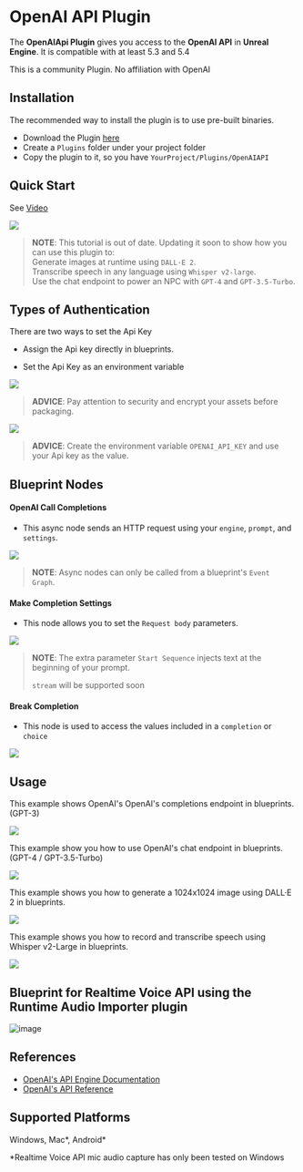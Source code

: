 # OpenAI API Plugin
The **OpenAIApi Plugin** gives you access to the **OpenAI API** in **Unreal Engine**. It is compatible with at least  5.3 and 5.4

This is a community Plugin. No affiliation with OpenAI

## Installation

The recommended way to install the plugin is to use pre-built binaries.


- Download the Plugin [here](https://drive.google.com/drive/folders/16FFYDf0U--nxUocQVXCIvSo-Sa0Tnndl?usp=sharing)
- Create a `Plugins` folder under your project folder
- Copy the plugin to it, so you have `YourProject/Plugins/OpenAIAPI`

## Quick Start

See [Video](https://www.youtube.com/watch?v=hUv2_gis_9I)

[![](http://img.youtube.com/vi/hUv2_gis_9I/0.jpg)](http://www.youtube.com/watch?v=hUv2_gis_9I "OpenAI API Quick Start Tutorial")

> **NOTE**: This tutorial is out of date. Updating it soon to show how you can use this plugin to: <br /> Generate images at runtime using `DALL·E 2`. <br /> Transcribe speech in any language using `Whisper v2-large`. <br /> Use the chat endpoint to power an NPC with `GPT-4` and `GPT-3.5-Turbo`.

## Types of Authentication
There are two ways to set the Api Key
- Assign the Api key directly in blueprints.

- Set the Api Key as an environment variable


![](https://i.imgur.com/HF2tdBz.png)
> **ADVICE**: Pay attention to security and encrypt your assets before packaging.


![](https://i.imgur.com/0fpPVlV.png)
> **ADVICE**: Create the environment variable `OPENAI_API_KEY` and use your Api key as the value.


## Blueprint Nodes
#### OpenAI Call Completions

- This async node sends an HTTP request using your `engine`, `prompt`, and `settings`.

![](https://i.imgur.com/vGo2wta.png)
> **NOTE**: Async nodes can only be called from a blueprint's `Event Graph`. 
#### Make Completion Settings

- This node allows you to set the `Request body` parameters.

![](https://i.imgur.com/xS4MMrI.png)
> **NOTE**: The extra parameter `Start Sequence` injects text at the beginning of your prompt.
>
> `stream` will be supported soon
#### Break Completion

- This node is used to access the values included in a `completion` or `choice`

![](https://i.imgur.com/dydM8Sd.png)

## Usage
This example shows OpenAI's OpenAI's completions endpoint in blueprints. (GPT-3)

![](https://i.imgur.com/DNKp0bW.png)

This example show you how to use OpenAI's chat endpoint in blueprints. (GPT-4 / GPT-3.5-Turbo)

![](https://i.imgur.com/hHFSp4b.png)

This example shows you how to generate a 1024x1024 image using DALL·E 2 in blueprints.

![](https://i.imgur.com/CciUUF6.png)

This example shows you how to record and transcribe speech using Whisper v2-Large in blueprints.

![](https://i.imgur.com/ameqz1L.png)

## Blueprint for Realtime Voice API using the Runtime Audio Importer plugin
![image](https://github.com/user-attachments/assets/18564ac6-d333-4566-ae83-1671c1cc2c92)

## References
- [OpenAI's API Engine Documentation](https://beta.openai.com/docs/engines)
- [OpenAI's API Reference](https://beta.openai.com/docs/api-reference/completions)

## Supported Platforms
Windows, Mac*, Android*

  *Realtime Voice API mic audio capture has only been tested on Windows
